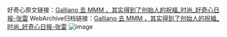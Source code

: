 好奇心原文链接：[Galliano 去 MMM ，其实得到了创始人的祝福_时尚_好奇心日报-张雷](https://www.qdaily.com/articles/3577.html)
WebArchive归档链接：[Galliano 去 MMM ，其实得到了创始人的祝福_时尚_好奇心日报-张雷](http://web.archive.org/web/20190623152443/https://www.qdaily.com/articles/3577.html)
![image](http://ww3.sinaimg.cn/large/007d5XDply1g3vbl4n8ltj30u036tquk)